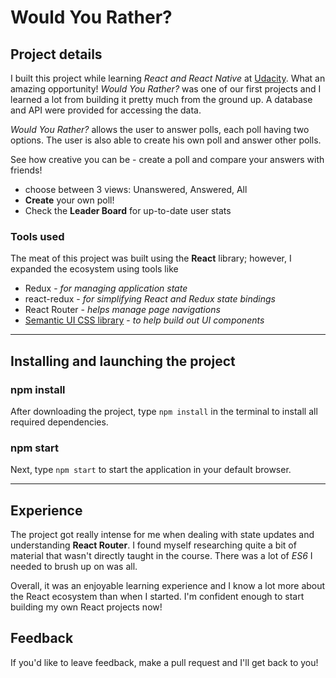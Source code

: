 # Would You Rather?

## Project details

I built this project while learning _React and React Native_ at [Udacity](https://www.udacity.com/course/react-nanodegree--nd019). What an amazing opportunity! _Would You Rather?_ was one of our first projects and I learned a lot from building it pretty much from the ground up. A database and API were provided for accessing the data.

_Would You Rather?_ allows the user to answer polls, each poll having two options. The user is also able to create his own poll and answer other polls.

See how creative you can be - create a poll and compare your answers with friends!

- choose between 3 views: Unanswered, Answered, All
- **Create** your own poll!
- Check the **Leader Board** for up-to-date user stats

### Tools used

The meat of this project was built using the **React** library; however, I expanded the ecosystem using tools like

- Redux - _for managing application state_
- react-redux - _for simplifying React and Redux state bindings_
- React Router - _helps manage page navigations_
- [Semantic UI CSS library](https://react.semantic-ui.com/) - _to help build out UI components_

---

## Installing and launching the project

### npm install

After downloading the project, type `npm install` in the terminal to install all required dependencies.

### npm start

Next, type `npm start` to start the application in your default browser.

---

## Experience

The project got really intense for me when dealing with state updates and understanding **React Router**. I found myself researching quite a bit of material that wasn't directly taught in the course. There was a lot of _ES6_ I needed to brush up on was all.

Overall, it was an enjoyable learning experience and I know a lot more about the React ecosystem than when I started. I'm confident enough to start building my own React projects now!

## Feedback

If you'd like to leave feedback, make a pull request and I'll get back to you!
